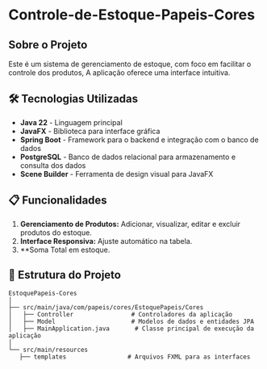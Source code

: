 # Controle-de-Estoque-Papeis-Cores

## Sobre o Projeto
 Este é um sistema de gerenciamento de estoque, com foco em facilitar o controle dos produtos, A aplicação oferece uma interface intuitiva.

## 🛠️ Tecnologias Utilizadas
- **Java 22** - Linguagem principal
- **JavaFX** - Biblioteca para interface gráfica
- **Spring Boot** - Framework para o backend e integração com o banco de dados
- **PostgreSQL** - Banco de dados relacional para armazenamento e consulta dos dados
- **Scene Builder** - Ferramenta de design visual para JavaFX

## 📋 Funcionalidades
1. **Gerenciamento de Produtos:** Adicionar, visualizar, editar e excluir produtos do estoque.
2. **Interface Responsiva:** Ajuste automático na tabela.
3. **Soma Total em estoque.

## 🚀 Estrutura do Projeto

```plaintext
EstoquePapeis-Cores
│
├── src/main/java/com/papeis/cores/EstoquePapeis/Cores
│   ├── Controller                # Controladores da aplicação
│   ├── Model                     # Modelos de dados e entidades JPA
│   ├── MainApplication.java       # Classe principal de execução da aplicação
│
└── src/main/resources
   ├── templates                 # Arquivos FXML para as interfaces
